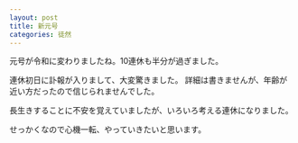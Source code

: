 ```yaml
---
layout: post
title: 新元号
categories: 徒然
---
```


元号が令和に変わりましたね。10連休も半分が過ぎました。

連休初日に訃報が入りまして、大変驚きました。
詳細は書きませんが、年齢が近い方だったので信じられませんでした。

長生きすることに不安を覚えていましたが、いろいろ考える連休になりました。

せっかくなので心機一転、やっていきたいと思います。

